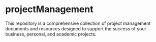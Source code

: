 # projectManagement
This repository is a comprehensive collection of project management documents and resources designed to support the success of your business, personal, and academic projects.
